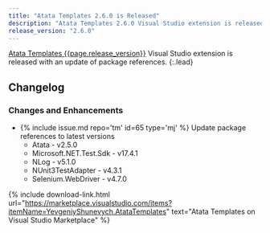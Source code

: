 ```yaml
---
title: "Atata Templates 2.6.0 is Released"
description: "Atata Templates 2.6.0 Visual Studio extension is released with an update of package references."
release_version: "2.6.0"
---
```


[Atata Templates {{page.release_version}}](https://marketplace.visualstudio.com/items?itemName=YevgeniyShunevych.AtataTemplates)
Visual Studio extension is released with an update of package references.
{:.lead}

<!--more-->

## Changelog

### Changes and Enhancements

- &#8203;{% include issue.md repo='tm' id=65 type='mj' %} Update package references to latest versions
  - Atata - v2.5.0
  - Microsoft.NET.Test.Sdk - v17.4.1
  - NLog - v5.1.0
  - NUnit3TestAdapter - v4.3.1
  - Selenium.WebDriver - v4.7.0

{% include download-link.html url="https://marketplace.visualstudio.com/items?itemName=YevgeniyShunevych.AtataTemplates" text="Atata Templates on Visual Studio Marketplace" %}